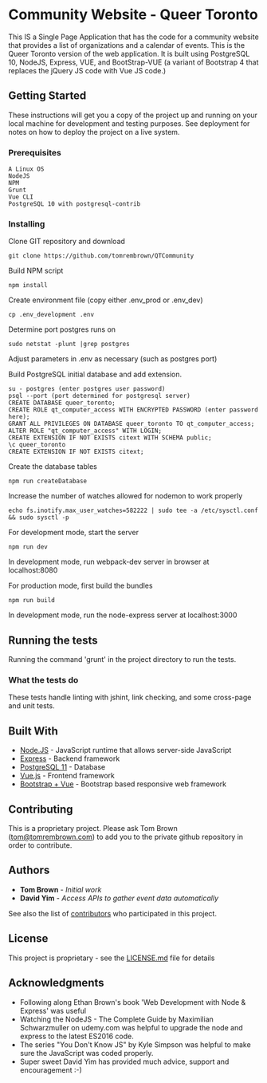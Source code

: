 # Community Website - Queer Toronto

This IS a Single Page Application that has the code for a community website that provides a list of organizations and a calendar of events.  This is the Queer Toronto version of the web application.  It is built using PostgreSQL 10, NodeJS, Express, VUE, and BootStrap-VUE (a variant of Bootstrap 4 that replaces the jQuery JS code with Vue JS code.)  

## Getting Started

These instructions will get you a copy of the project up and running on your local machine for development and testing purposes. See deployment for notes on how to deploy the project on a live system.

### Prerequisites

```
A Linux OS
NodeJS
NPM
Grunt
Vue CLI
PostgreSQL 10 with postgresql-contrib
```

### Installing

Clone GIT repository and download

```
git clone https://github.com/tomrembrown/QTCommunity
```

Build NPM script

```
npm install
```

Create environment file (copy either .env_prod or .env_dev)

```
cp .env_development .env
```

Determine port postgres runs on

```
sudo netstat -plunt |grep postgres
```

Adjust parameters in .env as necessary (such as postgres port)

Build PostgreSQL initial database and add extension. 

```
su - postgres (enter postgres user password)
psql --port (port determined for postgresql server)
CREATE DATABASE queer_toronto;
CREATE ROLE qt_computer_access WITH ENCRYPTED PASSWORD (enter password here);
GRANT ALL PRIVILEGES ON DATABASE queer_toronto TO qt_computer_access;
ALTER ROLE "qt_computer_access" WITH LOGIN;
CREATE EXTENSION IF NOT EXISTS citext WITH SCHEMA public;
\c queer_toronto
CREATE EXTENSION IF NOT EXISTS citext;
```

Create the database tables

```
npm run createDatabase
```

Increase the number of watches allowed for nodemon to work properly

```
echo fs.inotify.max_user_watches=582222 | sudo tee -a /etc/sysctl.conf && sudo sysctl -p
```

For development mode, start the server

```
npm run dev
```

In development mode, run webpack-dev server in browser at localhost:8080

For production mode, first build the bundles

```
npm run build
```

In development mode, run the node-express server at localhost:3000

## Running the tests

Running the command 'grunt' in the project directory to run the tests.

### What the tests do

These tests handle linting with jshint, link checking, and some cross-page and unit tests.

## Built With

* [Node.JS](https://nodejs.org/) - JavaScript runtime that allows server-side JavaScript
* [Express](https://expressjs.com/) - Backend framework
* [PostgreSQL 11](https://www.postgresql.org/) - Database
* [Vue.js](https://vuejs.org/) - Frontend framework
* [Bootstrap + Vue](https://bootstrap-vue.js.org/) - Bootstrap based responsive web framework

## Contributing

This is a proprietary project.  Please ask Tom Brown (tom@tomrembrown.com) to add you to the private github repository in order to contribute.

## Authors

* **Tom Brown** - *Initial work*
* **David Yim** - *Access APIs to gather event data automatically*

See also the list of [contributors](https://github.com/tomrembrown/QTCommunity/contributors) who participated in this project.

## License

This project is proprietary - see the [LICENSE.md](LICENSE.md) file for details

## Acknowledgments

* Following along Ethan Brown's book 'Web Development with Node & Express' was useful
* Watching the NodeJS - The Complete Guide by Maximilian Schwarzmuller on udemy.com was helpful to upgrade the node and express to the latest ES2016 code.
* The series "You Don't Know JS" by Kyle Simpson was helpful to make sure the JavaScript was coded properly.
* Super sweet David Yim has provided much advice, support and encouragement :-)
